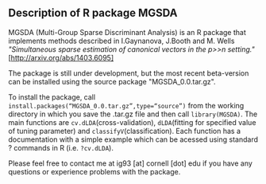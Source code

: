 ## Description of R package MGSDA

MGSDA (Multi-Group Sparse Discriminant Analysis) is an R package that implements methods described in I.Gaynanova, J.Booth and M. Wells *"Simultaneous sparse estimation of canonical vectors in the p>>n setting."* [http://arxiv.org/abs/1403.6095] 

The package is still under development, but the most recent beta-version can be installed using the source package "MGSDA_0.0.tar.gz".

To install the package, call `install.packages(“MGSDA_0.0.tar.gz”,type=“source”)` from the working directory in which you save the .tar.gz file and then call `library(MGSDA)`. The main functions are `cv.dLDA`(cross-validation), `dLDA`(fitting for specified value of tuning parameter) and `classifyV`(classification). Each function has a documentation  with a simple example which can be acessed using standard ? commands in R (i.e. `?cv.dLDA`).

Please feel free to contact me at ig93 [at] cornell [dot] edu if you have any questions or experience problems with the package.